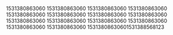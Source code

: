 1531380863060
1531380863060
1531380863060
1531380863060
1531380863060
1531380863060
1531380863060
1531380863060
1531380863060
1531380863060
1531380863060
1531380863060
1531380863060
1531380863060
15313808630601531388568123